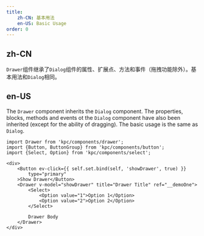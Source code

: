 ```yaml
---
title: 
    zh-CN: 基本用法
    en-US: Basic Usage
order: 0
---
```


## zh-CN

`Drawer`组件继承了`Dialog`组件的属性、扩展点、方法和事件（拖拽功能除外）。基本用法和`Dialog`相同。

## en-US

The `Drawer` component inherits the `Dialog` component. The properties, blocks, methods and events 
ot the `Dialog` component have also been inherited (except for the ability of dragging). The 
basic usage is the same as `Dialog`.

```vdt
import Drawer from 'kpc/components/drawer';
import {Button, ButtonGroup} from 'kpc/components/button';
import {Select, Option} from 'kpc/components/select';

<div>
    <Button ev-click={{ self.set.bind(self, 'showDrawer', true) }}
        type="primary"
    >Show Drawer</Button>
    <Drawer v-model="showDrawer" title="Drawer Title" ref="__demoOne">
        <Select>
            <Option value="1">Option 1</Option>
            <Option value="2">Option 2</Option>
        </Select>

        Drawer Body 
    </Drawer>
</div>
```

